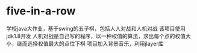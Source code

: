# five-in-a-row
学校java大作业，基于swing的五子棋，包括人人对战和人机对战
该项目使用jdk1.8开发
人机对战是自己写的程序，以一种权值的算法，求出每个点的权值大小，继而选择权值最大的点位下棋
项目加入背景音乐，利用jlayer库
